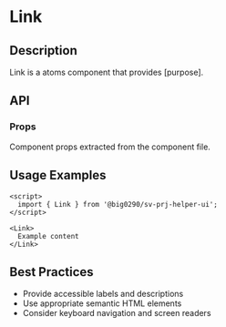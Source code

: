# Link

## Description

Link is a atoms component that provides [purpose].

## API

### Props

Component props extracted from the component file.

## Usage Examples

```svelte
<script>
  import { Link } from '@big0290/sv-prj-helper-ui';
</script>

<Link>
  Example content
</Link>
```

## Best Practices

- Provide accessible labels and descriptions
- Use appropriate semantic HTML elements
- Consider keyboard navigation and screen readers
